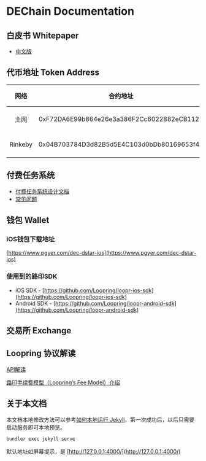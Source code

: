 # DEChain Documentation
## 白皮书 Whitepaper
* [中文版](/whitepaper/DEC-whitepaper-zh.pdf)

## 代币地址 Token Address

|网络|合约地址|Etherscan链接|
|:---:|:---:|:---|
|主网|0xF72DA6E99b864e26e3a386F2Cc6022882eCB1125|[Decentralized Ecosystem Token](https://etherscan.io/token/0xf72da6e99b864e26e3a386f2cc6022882ecb1125)|
|Rinkeby|0x04B703784D3d82B5d5E4C103d0bDb80169653f48|[Decentralized Ecosystem Token](https://rinkeby.etherscan.io/address/0x04B703784D3d82B5d5E4C103d0bDb80169653f48)|

## 付费任务系统

- [付费任务系统设计文档](/mission_system/design.md)
- [常见问题](/mission_system/faq.md)

## 钱包 Wallet

### iOS钱包下载地址

[https://www.pgyer.com/dec-dstar-ios](https://www.pgyer.com/dec-dstar-ios)

### 使用到的路印SDK
- iOS SDK - [https://github.com/Loopring/loopr-ios-sdk](https://github.com/Loopring/loopr-ios-sdk)
- Android SDK - [https://github.com/Loopring/loopr-android-sdk](https://github.com/Loopring/loopr-android-sdk)

## 交易所 Exchange

## Loopring 协议解读

[API解读](/loopring/api.md)

[路印手续费模型（Loopring’s Fee Model）介绍](/loopring/loopring_fee_model.md)

## 关于本文档

本文档本地修改方法可以参考[如何本地运行 Jekyll](https://help.github.com/articles/setting-up-your-github-pages-site-locally-with-jekyll/)，第一次成功后，以后只需要启动服务即可本地预览。
```bash
bundler exec jekyll serve
```
默认地址如屏幕提示，是
[http://127.0.0.1:4000/](http://127.0.0.1:4000/)
